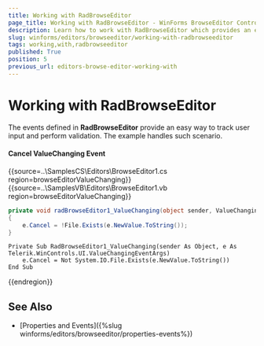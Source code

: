 ```yaml
---
title: Working with RadBrowseEditor
page_title: Working with RadBrowseEditor - WinForms BrowseEditor Control
description: Learn how to work with RadBrowseEditor which provides an easy way to track user input and perform validation.
slug: winforms/editors/browseeditor/working-with-radbrowseeditor
tags: working,with,radbrowseeditor
published: True
position: 5
previous_url: editors-browse-editor-working-with
---
```


# Working with RadBrowseEditor
 
The events defined in __RadBrowseEditor__ provide an easy way to track user input and perform validation. The example handles such scenario.

#### Cancel ValueChanging Event 

{{source=..\SamplesCS\Editors\BrowseEditor1.cs region=browseEditorValueChanging}} 
{{source=..\SamplesVB\Editors\BrowseEditor1.vb region=browseEditorValueChanging}} 

````C#
private void radBrowseEditor1_ValueChanging(object sender, ValueChangingEventArgs e)
{
    e.Cancel = !File.Exists(e.NewValue.ToString());
}

````
````VB.NET
Private Sub RadBrowseEditor1_ValueChanging(sender As Object, e As Telerik.WinControls.UI.ValueChangingEventArgs)
    e.Cancel = Not System.IO.File.Exists(e.NewValue.ToString())
End Sub

````

{{endregion}}

## See Also

* [Properties and Events]({%slug winforms/editors/browseeditor/properties-events%})




